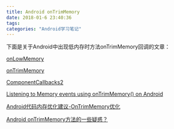 ```yaml
---
title: Android onTrimMemory
date: 2018-01-6 23:40:36
tags:
categories: "Android学习笔记"
---
```


下面是关于Android中出现低内存时方法onTrimMemory回调的文章：

[onLowMemory](https://developer.android.com/reference/android/app/Application.html#onLowMemory())

[onTrimMemory](https://developer.android.com/reference/android/app/Application.html#onTrimMemory())

[ComponentCallbacks2](https://developer.android.com/reference/android/content/ComponentCallbacks2.html)

[Listening to Memory events using onTrimMemory() on Android](https://medium.com/@gurpreetsk/memory-management-on-android-using-ontrimmemory-f500d364bc1a)

[Android代码内存优化建议-OnTrimMemory优化](http://androidperformance.com/2015/07/20/Android-Performance-Memory-onTrimMemory.html)

[Android onTrimMemory方法的一些疑惑？](https://www.zhihu.com/question/36641355?sort=created)
